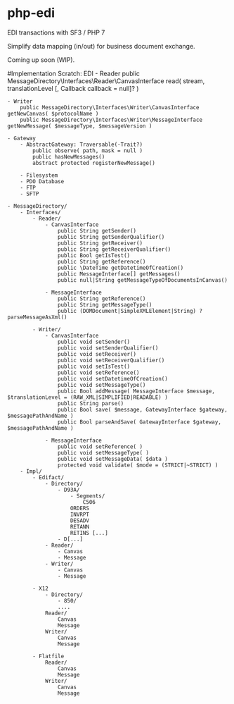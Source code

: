 # php-edi
EDI transactions with SF3 / PHP 7

Simplify data mapping (in/out) for business document exchange.

Coming up soon (WIP).


#Implementation Scratch:
EDI
	- Reader
		public MessageDirectory\Interfaces\Reader\CanvasInterface read( stream, translationLevel [, Callback callback = null]? )

	- Writer
		public MessageDirectory\Interfaces\Writer\CanvasInterface getNewCanvas( $protocolName )
		public MessageDirectory\Interfaces\Writer\MessageInterface getNewMessage( $messageType, $messageVersion )

	- Gateway
		- AbstractGateway: Traversable(-Trait?)
			public observe( path, mask = null )
			public hasNewMessages()
			abstract protected registerNewMessage()

		- Filesystem
		- PDO Database
		- FTP
		- SFTP

	- MessageDirectory/
		- Interfaces/
			- Reader/
				- CanvasInterface
					public String getSender()
					public String getSenderQualifier()
					public String getReceiver()
					public String getReceiverQualifier()
					public Bool getIsTest()
					public String getReference()
					public \DateTime getDatetimeOfCreation()
					public MessageInterface[] getMessages()
					public null|String getMessageTypeOfDocumentsInCanvas()

				- MessageInterface
					public String getReference()
					public String getMessageType()
					public (DOMDocument|SimpleXMLElement|String) ? parseMessageAsXml()
					
			- Writer/
				- CanvasInterface
					public void setSender()
					public void setSenderQualifier()
					public void setReceiver()
					public void setReceiverQualifier()
					public void setIsTest()
					public void setReference()
					public void setDatetimeOfCreation()
					public void setMessageType()
					public Bool addMessage( MessageInterface $message, $translationLevel = (RAW_XML|SIMPLIFIED|READABLE) )
					public String parse()
					public Bool save( $message, GatewayInterface $gateway, $messagePathAndName )
					public Bool parseAndSave( GatewayInterface $gateway, $messagePathAndName )

				- MessageInterface
					public void setReference( )
					public void setMessageType( )
					public void setMessageData( $data )
					protected void validate( $mode = (STRICT|~STRICT) )
		- Impl/
			- Edifact/
				- Directory/
					- D93A/
						- Segments/
							C506
						ORDERS
						INVRPT
						DESADV
						RETANN
						RETINS [...]
					- D[...]
				- Reader/
					- Canvas
					- Message
				- Writer/
					- Canvas
					- Message

			- X12
				- Directory/
					- 850/
					....
				Reader/
					Canvas
					Message
				Writer/
					Canvas
					Message

			- Flatfile
				Reader/
					Canvas
					Message
				Writer/
					Canvas
					Message
